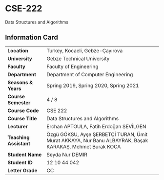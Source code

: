 # CSE-222
Data Structures and Algorithms

## Information Card
| | |
| --- | --- |
| **Location** | Turkey, Kocaeli, Gebze-Çayırova |
| **University** | Gebze Technical University |
| **Faculty** | Faculty of Engineering |
| **Department** | Department of Computer Engineering |
| **Seasons & Years** | Spring 2019, Spring 2020, Spring 2021 |
| **Course Semester** | 4 / 8 |
| **Course Code** | CSE 222 |
| **Course Title** | Data Structures and Algorithms |
| **Lecturer** | Erchan APTOULA, Fatih Erdoğan SEVİLGEN |
| **Teaching Assistant** | Özgü GÖKSU, Ayşe ŞERBETÇİ TURAN, Ümit Murat AKKAYA, Nur Banu ALBAYRAK, Başak KARAKAŞ, Mehmet Burak KOCA |
| **Student Name** | Seyda Nur DEMIR |
| **Student ID** | 12 10 44 042 |
| **Letter Grade** | CC |
